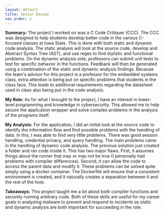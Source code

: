 ```yaml
---
layout: default
title: Senior Design
nav_order: 2
---
```


**Summary:** The project I worked on was a C Code Critiquer (CCC). The CCC was designed to help students develop better code in the various C-focused classes at Iowa State. This is done with both static and dynamic code analysis. The static analysis will look at the source code, develop and Abstract Syntax Tree (AST), and use regex to find stylistic and functional problems. On the dynamic analysis side, professors can submit unit tests to test for specific behavior in the functions. Feedback will then be generated using a combination of the static and dynamic analysis findings. Because the team's advisor for this project is a professor for the embedded systems class, extra attention is being put on specific problems that students in the class face. This leads to additional requirements regarding the datasheet used in class also being put in the code analysis.

**My Role:** As for what I brought to the project, I have an interest in lower-level programming and knowledge in cybersecurity. This allowed me to help secure the application wrapper and solve complex problems in the analysis of the programs itself.

**My Analysis:** For the application, I did an initial look at the source code to identify the information flow and find possible problems with the handling of data. In this, I was able to find very little problems. There was good session handling, credential privacy, and query handling. The main problems came in the handling of dynamic code analysis. The previous solution just created a folder and ran code inside it. This has two major flaws. First, it assumes things about the runner that may or may not be true (I personally had problems with compiler differences). Second, it can allow the code to access the parent data and modify it. These problems can be solved quite simply using a docker container. The Dockerfile will ensure that a consistent environment is created, and it naturally creates a separation between it and the rest of the host.

**Takeaways:** This project taught me a lot about both compiler functions and securely running arbitrary code. Both of these skills are useful for my career goals in analyzing malware to prevent and respond to incidents as static and dynamic analysis are both important for succeeding in the role.